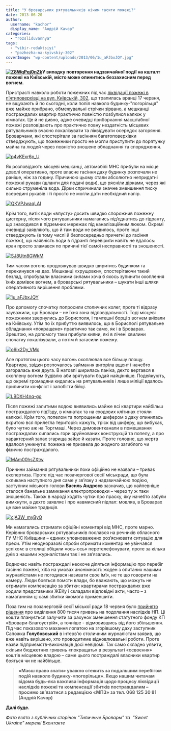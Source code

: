 ```yaml
---
title: "У броварських рятувальників нічим гасити пожежі?"
date: 2013-06-20
author: 
  username: "kachor"
  display_name: "Андрій Качор"
categories: 
  - "rozsliduvannya"
tags: 
  - "vibir-redaktsiyi"
  - "pozhezha-na-kyivskiy-302"
coverImage: "wp-content/uploads/2013/06/1u_aFJbxJQY.jpg"
---
```


**[![Z8WqPqj0nZk](https://mpz.brovary.org/wp-content/uploads/2013/06/Z8WqPqj0nZk.jpg)](https://mpz.brovary.org/wp-content/uploads/2013/06/Z8WqPqj0nZk.jpg)У випадку повторення надзвичайної події на кшталт пожежі на Київській, місто може опинитись беззахисним перед вогнем.**

Пристрасті навколо роботи пожежних під час [ліквідації пожежі в п’ятиповерхівці на вул. Київській, 302](https://mpz.brovary.org/brovari-u-vogni-ohoplena-polum-yam-p-yatipoverhivka-prodovzhila-seriyu-rezonansnih-miskih-pozhezh-foto-video/), що трапилась вранці 17 червня, не вщухають й по сьогодні, коли попіл навколо будинку-"погорільця" вже майже прибрано, обмежувальні стрічки зірвано, а мешканці постраждалих квартир практично повністю позбулися калюж у кімнатах. Це й не дивно, адже очевидці приборкання масштабної пожежі розповідають про практично повну нездатність місцевих рятувальників вчасно локалізувати та ліквідувати осередок загоряння. Броварчани, які спостерігали за гасінням багатоповерхівки стверджують, що пожежники просто не могли приступити до порятунку майна та людей через повністю зношене обладнання та спорядження.

[![p4vKExr6o_U](https://mpz.brovary.org/wp-content/uploads/2013/06/p4vKExr6o_U1.jpg)](https://mpz.brovary.org/wp-content/uploads/2013/06/p4vKExr6o_U1.jpg)

Як розповідають місцеві мешканці, автомобілі МНС прибули на місце доволі оперативно, проте власне гасіння даху будинку розпочали не раніше, ніж за годину. Причиною цьому стали абсолютно непридатні пожежні рукави (шланги для подачі води), що рясніли дірками, через які сильно струменіла вода. Дірки спричинили значне зменшення тиску всередині рукавів і ті просто не могли дати необхідний напір.

[![QKVPJwaqLAI](https://mpz.brovary.org/wp-content/uploads/2013/06/QKVPJwaqLAI.jpg)](https://mpz.brovary.org/wp-content/uploads/2013/06/QKVPJwaqLAI.jpg)

Крім того, витік води «впусту» досить швидко спорожнив пожежну цистерну, після чого рятувальники намагались під’єднатись до гідранту, що знаходився в підземних мережах під каналізаційним люком. Окремі очевидці заявляють, що й там води не виявилось, проте інші стверджують (в тому числі й безпосередньо причетні до гасіння пожежі), що наявність води в гідранті перевірити навіть не вдалось: кран просто зламався по причині тієї самої несправності та зношеності.

[![SJ8Utn8GWkM](https://mpz.brovary.org/wp-content/uploads/2013/06/SJ8Utn8GWkM.jpg)](https://mpz.brovary.org/wp-content/uploads/2013/06/SJ8Utn8GWkM.jpg)

Тим часом вогонь продовжував швидко ширитись будинком та перекинувся на дах. Мешканці «хрущовки», спостерігаючи такий безлад, спробували власними силами хоча б якось зупинити охоплення їхніх домівок вогнем, а броварські рятувальники – шукати інші шляхи оперативного вирішення проблеми.

[![1u_aFJbxJQY](https://mpz.brovary.org/wp-content/uploads/2013/06/1u_aFJbxJQY.jpg)](https://mpz.brovary.org/wp-content/uploads/2013/06/1u_aFJbxJQY.jpg)

Про допомогу спочатку попросили столичних колег, проте ті відразу зауважили, що Бровари – не їхня зона відповідальності. Тоді місцеві пожежники звернулись до Борисполя, і тамтешні борці з вогнем виїхали на Київську. Утім по їх прибуттю виявилось, що в Борисполі рятувальне обладнання «покращене» практично так само, як і в Броварах. Зрештою, на допомогу таки прибули кияни, які в лічені хвилини спочатку локалізували, а потім й загасили пожежу.

[![o9ix2Dy_VMc](https://mpz.brovary.org/wp-content/uploads/2013/06/o9ix2Dy_VMc.jpg)](https://mpz.brovary.org/wp-content/uploads/2013/06/o9ix2Dy_VMc.jpg)

Але протягом цього часу вогонь охоплював все більшу площу. Квартира, звідки розпочалось займання вигоріла вщент і начебто загоралась вже друга. В натовпі ширилась паніка, дехто вертався в охоплену вогнем будівлю аби врятувати бодай найцінніше. Подейкують, що окремі громадяни кидались на рятувальників і лише міліції вдалось припинити конфлікт і запобігти бійці.

[![LBDXH4nq-go](https://mpz.brovary.org/wp-content/uploads/2013/06/LBDXH4nq-go.jpg)](https://mpz.brovary.org/wp-content/uploads/2013/06/LBDXH4nq-go.jpg)

Після пожежі залитими водою виявились майже всі квартири найбільш постраждалого під’їзду, в кімнатах та на сходових клітинах стояли калюжі. Крім того, попелом та потрощеним шифером з даху опинилась вкритою вся прилегла територія: кажуть, тріск від шиферу, що вибухає, було чутно аж на Торгмаші. Через димовентканали в помешкання постраждалих сипались гори зруйнованих конструкцій та попелу, а про характерний запах згарища зайве й казати. Проте головне, що жертв вдалося уникнути: пожежа не призвела до жодного загиблого чи фізично постраждалого.

[![MAm00hsZXtw](https://mpz.brovary.org/wp-content/uploads/2013/06/MAm00hsZXtw.jpg)](https://mpz.brovary.org/wp-content/uploads/2013/06/MAm00hsZXtw.jpg)

Причини займання рятувальники поки офіційно не назвали – триває експертиза. Проте під час позачергової сесії міськради, що була скликана наступного дня саме у зв’язку з надзвичайною подією, заступник міського голови **Василь Андрєєв** зазначив, що найпевніше сталося банальне замикання електропроводки – через ту ж таки зношеність. Також в народі ходять чутки про праску, яку начебто забули вимкнути, а дехто заявляє і про навмисний підпал: мовляв, в Броварах це вже майже традиція.

[![cjA3W_myByQ](https://mpz.brovary.org/wp-content/uploads/2013/06/cjA3W_myByQ.jpg)](https://mpz.brovary.org/wp-content/uploads/2013/06/cjA3W_myByQ.jpg)

Ми намагались отримати офіційні коментарі від МНС, проте марно. Керівник броварських рятувальників послався на речників обласного ГУ МНС Київщини – єдиних уповноважених роз’яснювати ситуацію для преси. Утім неодноразові спроби отримати коментар не увінчався успіхом: в столиці обіцяли «ось-ось» перетелефонувати, проте за кілька днів з нашими журналістами так і не зв’язались.

Водночас навіть постраждалі неохоче діляться інформацію про перебіг гасіння пожежі, хіба на умовах анонімності: жоден з опитаних нашими журналістами не погодився називати своє ім’я, не те що говорити на камеру. Люди бояться помсти влади, бо вважають, що можуть не отримати компенсацію за збитки: квартирами постраждалих вже ходили представники ЖЕКу і складали відповідні акти, часто – з намаганням ці самі збитки якомога применшити.

Поза тим на позачерговій сесії міської ради 18 червня було [прийнято рішення](https://mpz.brovary.org/miska-rada-planuye-vitratiti-800-tisyach-griven-na-likvidatsiyu-naslidkiv-pozhezhi-na-kiyivskiy/) про виділення 800 тисяч гривень на подолання наслідків НП. Ці кошти планується залучити за рахунок зменшення статутного фонду КП «Бровари-Благоустрій», а точніше - відмовившись від його збільшення. Під час показового махання лопатою на згорівшому даху заступник Сапожка **Голубовський** в інтерв’ю столичним журналістам заявив, що вже навіть вирішено, хто проводитиме відновлювальні роботи. Проте назви підприємств-виконавців досі невідомі. Так само складно уявити, скільки бюджетних гривень «покращать» в результаті «освоєння» коштів місцевою владою – саме цього постраждалі власники квартир бояться чи не найбільше.

> **«Маєш право знати» уважно стежить за подальшим перебігом подій навколо будинку-«погорільця». Якщо нашим читачам відома будь-яка важлива інформація щодо процесу ліквідації наслідків пожежі та компенсації збитків постраждалим – просимо зв’язатися з редакцією «МПЗ» за тел. 068 125 30 81 (Андрій Качор)**

**Далі буде.**

_Фото взято з публічних сторінок "Типичные Бровары" та  "Sweet Ukraine" мережі Вконтакте_
